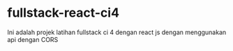 # fullstack-react-ci4
Ini adalah projek latihan fullstack ci 4 dengan react js dengan menggunakan api dengan CORS

